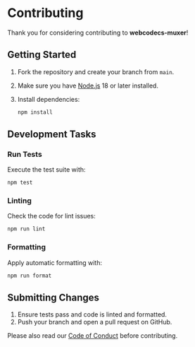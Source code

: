 # Contributing

Thank you for considering contributing to **webcodecs-muxer**!

## Getting Started

1. Fork the repository and create your branch from `main`.
2. Make sure you have [Node.js](https://nodejs.org/) 18 or later installed.
3. Install dependencies:

   ```bash
   npm install
   ```

## Development Tasks

### Run Tests

Execute the test suite with:

```bash
npm test
```

### Linting

Check the code for lint issues:

```bash
npm run lint
```

### Formatting

Apply automatic formatting with:

```bash
npm run format
```

## Submitting Changes

1. Ensure tests pass and code is linted and formatted.
2. Push your branch and open a pull request on GitHub.

Please also read our [Code of Conduct](CODE_OF_CONDUCT.md) before contributing.

